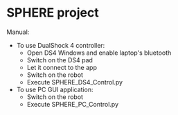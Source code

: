 # SPHERE project

Manual:

- To use DualShock 4 controller:
  - Open DS4 Windows and enable laptop's bluetooth 
  - Switch on the DS4 pad
  - Let it connect to the app
  - Switch on the robot
  - Execute SPHERE_DS4_Control.py
- To use PC GUI application: 
  - Switch on the robot
  - Execute SPHERE_PC_Control.py
